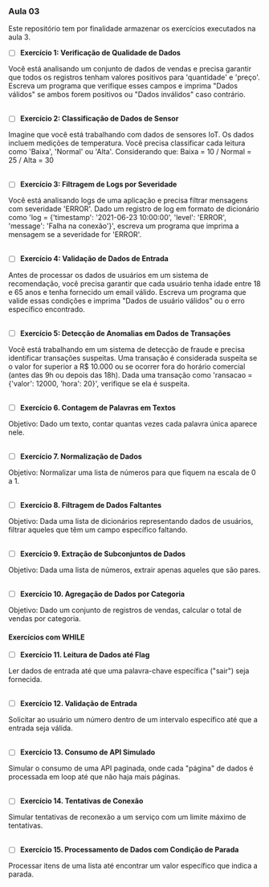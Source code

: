 ### Aula 03

Este repositório tem por finalidade armazenar os exercícios executados na aula 3.


- [ ] **Exercício 1: Verificação de Qualidade de Dados**
<div style="text-align: left">
Você está analisando um conjunto de dados de vendas e precisa garantir que todos os 
registros tenham valores positivos para 'quantidade' e 'preço'. 
Escreva um programa que verifique esses campos e imprima "Dados válidos" se ambos 
forem positivos ou "Dados inválidos" caso contrário.
</div>
<br>


- [ ] **Exercício 2: Classificação de Dados de Sensor**
<div style="text-align: left">
Imagine que você está trabalhando com dados de sensores IoT. 
Os dados incluem medições de temperatura. Você precisa classificar cada leitura 
como 'Baixa', 'Normal' ou 'Alta'. Considerando que: Baixa = 10 / Normal = 25 / Alta = 30
</div>
<br>

- [ ] **Exercício 3: Filtragem de Logs por Severidade**
<div style="text-align: left">
Você está analisando logs de uma aplicação e precisa filtrar mensagens 
com severidade 'ERROR'. Dado um registro de log em formato de dicionário 
como 'log = {'timestamp': '2021-06-23 10:00:00', 'level': 'ERROR', 'message': 'Falha na conexão'}', 
escreva um programa que imprima a mensagem se a severidade for 'ERROR'.
</div>
<br>

- [ ] **Exercício 4: Validação de Dados de Entrada**
<div style="text-align: left">
Antes de processar os dados de usuários em um sistema de recomendação, 
você precisa garantir que cada usuário tenha idade entre 18 e 65 anos e tenha 
fornecido um email válido. Escreva um programa que valide essas condições 
e imprima "Dados de usuário válidos" ou o erro específico encontrado.
</div>
<br>

- [ ] **Exercício 5: Detecção de Anomalias em Dados de Transações**
<div style="text-align: left">
Você está trabalhando em um sistema de detecção de fraude e precisa identificar 
transações suspeitas. Uma transação é considerada suspeita se o valor for superior 
a R$ 10.000 ou se ocorrer fora do horário comercial (antes das 9h ou depois das 18h). 
Dada uma transação como 'ransacao = {'valor': 12000, 'hora': 20}', verifique se ela é suspeita.
</div>
<br>

- [ ] **Exercício 6. Contagem de Palavras em Textos**
<div style="text-align: left">
Objetivo: Dado um texto, contar quantas vezes cada palavra única aparece nele.
</div>
<br>

- [ ] **Exercício 7. Normalização de Dados**
<div style="text-align: left">
Objetivo: Normalizar uma lista de números para que fiquem na escala de 0 a 1.
</div>
<br>

- [ ] **Exercício 8. Filtragem de Dados Faltantes**
<div style="text-align: left">
Objetivo: Dada uma lista de dicionários representando dados de usuários, 
filtrar aqueles que têm um campo específico faltando.
</div>
<br>

- [ ] **Exercício 9. Extração de Subconjuntos de Dados**
<div style="text-align: left">
Objetivo: Dada uma lista de números, extrair apenas aqueles que são pares.
</div>
<br>

- [ ] **Exercício 10. Agregação de Dados por Categoria**
<div style="text-align: left">
Objetivo: Dado um conjunto de registros de vendas, calcular o total de vendas por categoria.
</div>

#### Exercícios com WHILE

- [ ] **Exercício 11. Leitura de Dados até Flag**
<div style="text-align: left">
Ler dados de entrada até que uma palavra-chave específica ("sair") seja fornecida.
</div>
<br>

- [ ] **Exercício 12. Validação de Entrada**
<div style="text-align: left">
Solicitar ao usuário um número dentro de um intervalo específico até que a entrada seja válida.
</div>
<br>

- [ ] **Exercício 13. Consumo de API Simulado**
<div style="text-align: left">
Simular o consumo de uma API paginada, onde cada "página" de dados é processada em loop até que não haja mais páginas.
</div>
<br>

- [ ] **Exercício 14. Tentativas de Conexão**
<div style="text-align: left">
Simular tentativas de reconexão a um serviço com um limite máximo de tentativas.
</div>
<br>

- [ ] **Exercício 15. Processamento de Dados com Condição de Parada**
<div style="text-align: left">
Processar itens de uma lista até encontrar um valor específico que indica a parada.
</div>